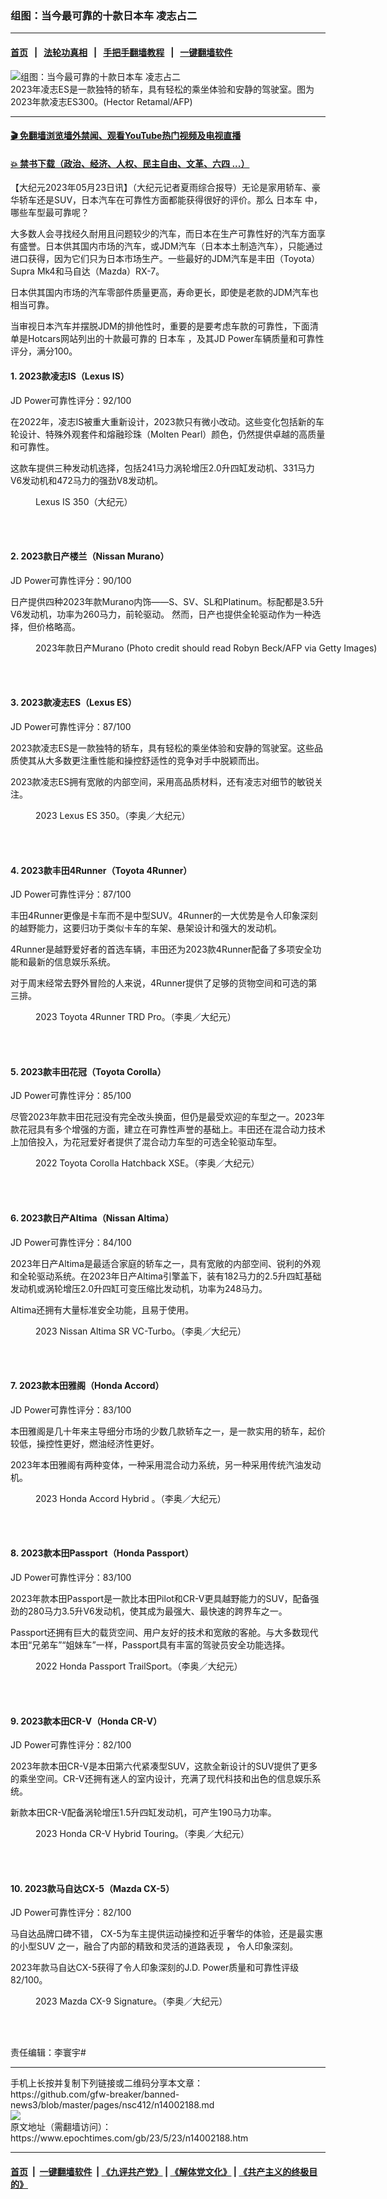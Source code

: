 ### 组图：当今最可靠的十款日本车 凌志占二
------------------------

#### [首页](https://github.com/gfw-breaker/banned-news3/blob/master/README.md) &nbsp;&nbsp;|&nbsp;&nbsp; [法轮功真相](https://github.com/begood0513/basic/blob/master/README.md)  &nbsp;&nbsp;|&nbsp;&nbsp; [手把手翻墙教程](https://github.com/gfw-breaker/guides/wiki)  &nbsp;&nbsp;|&nbsp;&nbsp; [一键翻墙软件](https://github.com/gfw-breaker/nogfw/blob/master/README.md)  



<div><img alt="组图：当今最可靠的十款日本车 凌志占二" class="attachment-djy_600_400 size-djy_600_400 wp-post-image" src="https://i.epochtimes.com/assets/uploads/2023/05/id14002247-000_33DJ4Y3-600x400.jpg"/>
<div class="caption">
 2023年凌志ES是一款独特的轿车，具有轻松的乘坐体验和安静的驾驶室。图为2023年款凌志ES300。(Hector Retamal/AFP)
</div></div><hr/>

#### [ 🎬  免翻墙浏览墙外禁闻、观看YouTube热门视频及电视直播](https://github.com/gfw-breaker/HelloWorld)

#### [ 💥  禁书下载（政治、经济、人权、民主自由、文革、六四 ...）](https://github.com/gfw-breaker/books/blob/master/README.md)

<div><p>
 【大纪元2023年05月23日讯】（大纪元记者夏雨综合报导）无论是家用轿车、豪华轿车还是SUV，日本汽车在可靠性方面都能获得很好的评价。那么
 <ok href="https://www.epochtimes.com/gb/tag/%E6%97%A5%E6%9C%AC%E8%BD%A6.html">
  日本车
 </ok>
 中，哪些车型最可靠呢？
</p>
<p>
 大多数人会寻找经久耐用且问题较少的汽车，而日本在生产可靠性好的汽车方面享有盛誉。日本供其国内市场的汽车，或JDM汽车（日本本土制造汽车），只能通过进口获得，因为它们只为日本市场生产。一些最好的JDM汽车是丰田（Toyota）Supra Mk4和马自达（Mazda）RX-7。
</p>
<p>
 日本供其国内市场的汽车零部件质量更高，寿命更长，即使是老款的JDM汽车也相当可靠。
</p>
<p>
 当审视日本汽车并摆脱JDM的排他性时，重要的是要考虑车款的可靠性，下面清单是Hotcars网站列出的十款最可靠的
 <ok href="https://www.epochtimes.com/gb/tag/%E6%97%A5%E6%9C%AC%E8%BD%A6.html">
  日本车
 </ok>
 ，及其JD Power车辆质量和可靠性评分，满分100。
</p>
<h4>
 1. 2023款凌志IS（Lexus IS）
</h4>
<p>
 JD Power可靠性评分：92/100
</p>
<p>
 在2022年，凌志IS被重大重新设计，2023款只有微小改动。这些变化包括新的车轮设计、特殊外观套件和熔融珍珠（Molten Pearl）颜色，仍然提供卓越的高质量和可靠性。
</p>
<p>
 这款车提供三种发动机选择，包括241马力涡轮增压2.0升四缸发动机、331马力V6发动机和472马力的强劲V8发动机。
</p>
<figure aria-describedby="caption-attachment-7044156" class="wp-caption aligncenter" id="attachment_7044156" style="width: 600px">
 <ok href="https://i.epochtimes.com/assets/uploads/2006/01/601161610561703.jpg" target="_blank">
  <img alt="" class="size-large wp-image-7044156" src="https://i.epochtimes.com/assets/uploads/2006/01/601161610561703-600x400.jpg"/>
 </ok>
 <br/><figcaption class="wp-caption-text" id="caption-attachment-7044156">
  Lexus IS 350（大纪元）
 </figcaption><br/>
</figure><br/>
<h4>
 2. 2023款日产楼兰（Nissan Murano）
</h4>
<p>
 JD Power可靠性评分：90/100
</p>
<p>
 日产提供四种2023年款Murano内饰——S、SV、SL和Platinum。标配都是3.5升V6发动机，功率为260马力，前轮驱动。 然而，日产也提供全轮驱动作为一种选择，但价格略高。
</p>
<figure aria-describedby="caption-attachment-12383213" class="wp-caption aligncenter" id="attachment_12383213" style="width: 600px">
 <ok href="https://i.epochtimes.com/assets/uploads/2020/09/GettyImages-1066267870.jpg" target="_blank">
  <img alt="" class="size-large wp-image-12383213" src="https://i.epochtimes.com/assets/uploads/2020/09/GettyImages-1066267870-600x347.jpg"/>
 </ok>
 <br/><figcaption class="wp-caption-text" id="caption-attachment-12383213">
  2023年款日产Murano (Photo credit should read Robyn Beck/AFP via Getty Images)
 </figcaption><br/>
</figure><br/>
<h4>
 3. 2023款凌志ES（Lexus ES）
</h4>
<p>
 JD Power可靠性评分：87/100
</p>
<p>
 2023款凌志ES是一款独特的轿车，具有轻松的乘坐体验和安静的驾驶室。这些品质使其从大多数更注重性能和操控舒适性的竞争对手中脱颖而出。
</p>
<p>
 2023款凌志ES拥有宽敞的内部空间，采用高品质材料，还有凌志对细节的敏锐关注。
</p>
<figure aria-describedby="caption-attachment-13989423" class="wp-caption aligncenter" id="attachment_13989423" style="width: 600px">
 <ok href="https://i.epochtimes.com/assets/uploads/2023/05/id13989423-2023_Lexus_ES_350_08.jpg" target="_blank">
  <img alt="" class="size-large wp-image-13989423" src="https://i.epochtimes.com/assets/uploads/2023/05/id13989423-2023_Lexus_ES_350_08-600x400.jpg"/>
 </ok>
 <br/><figcaption class="wp-caption-text" id="caption-attachment-13989423">
  2023 Lexus ES 350。（李奥／大纪元）
 </figcaption><br/>
</figure><br/>
<h4>
 4. 2023款丰田4Runner（Toyota 4Runner）
</h4>
<p>
 JD Power可靠性评分：87/100
</p>
<p>
 丰田4Runner更像是卡车而不是中型SUV。4Runner的一大优势是令人印象深刻的越野能力，这要归功于类似卡车的车架、悬架设计和强大的发动机。
</p>
<p>
 4Runner是越野爱好者的首选车辆，丰田还为2023款4Runner配备了多项安全功能和最新的信息娱乐系统。
</p>
<p>
 对于周末经常去野外冒险的人来说，4Runner提供了足够的货物空间和可选的第三排。
</p>
<figure aria-describedby="caption-attachment-13881892" class="wp-caption aligncenter" id="attachment_13881892" style="width: 600px">
 <ok href="https://i.epochtimes.com/assets/uploads/2022/12/id13881892-2023_Toyota_4Runner_05.jpg" target="_blank">
  <img alt="" class="size-large wp-image-13881892" src="https://i.epochtimes.com/assets/uploads/2022/12/id13881892-2023_Toyota_4Runner_05-600x400.jpg"/>
 </ok>
 <br/><figcaption class="wp-caption-text" id="caption-attachment-13881892">
  2023 Toyota 4Runner TRD Pro。（李奥／大纪元）
 </figcaption><br/>
</figure><br/>
<h4>
 5. 2023款丰田花冠（Toyota Corolla）
</h4>
<p>
 JD Power可靠性评分：85/100
</p>
<p>
 尽管2023年款丰田花冠没有完全改头换面，但仍是最受欢迎的车型之一。2023年款花冠具有多个增强的方面，建立在可靠性声誉的基础上。丰田还在混合动力技术上加倍投入，为花冠爱好者提供了混合动力车型的可选全轮驱动车型。
</p>
<figure aria-describedby="caption-attachment-13705721" class="wp-caption aligncenter" id="attachment_13705721" style="width: 600px">
 <ok href="https://i.epochtimes.com/assets/uploads/2022/04/id13705721-2022_Toyota_Corolla_HB_09-e1649459191318.jpg" target="_blank">
  <img alt="" class="size-large wp-image-13705721" src="https://i.epochtimes.com/assets/uploads/2022/04/id13705721-2022_Toyota_Corolla_HB_09-600x400.jpg"/>
 </ok>
 <br/><figcaption class="wp-caption-text" id="caption-attachment-13705721">
  2022 Toyota Corolla Hatchback XSE。（李奥／大纪元）
 </figcaption><br/>
</figure><br/>
<h4>
 6. 2023款日产Altima（Nissan Altima）
</h4>
<p>
 JD Power可靠性评分：84/100
</p>
<p>
 2023年日产Altima是最适合家庭的轿车之一，具有宽敞的内部空间、锐利的外观和全轮驱动系统。在2023年日产Altima引擎盖下，装有182马力的2.5升四缸基础发动机或涡轮增压2.0升四缸可变压缩比发动机，功率为248马力。
</p>
<p>
 Altima还拥有大量标准安全功能，且易于使用。
</p>
<figure aria-describedby="caption-attachment-13901250" class="wp-caption aligncenter" id="attachment_13901250" style="width: 600px">
 <ok href="https://i.epochtimes.com/assets/uploads/2023/01/id13901250-2023_Nissan_Atlima_SR_01.jpg" target="_blank">
  <img alt="" class="size-large wp-image-13901250" src="https://i.epochtimes.com/assets/uploads/2023/01/id13901250-2023_Nissan_Atlima_SR_01-600x400.jpg"/>
 </ok>
 <br/><figcaption class="wp-caption-text" id="caption-attachment-13901250">
  2023 Nissan Altima SR VC-Turbo。（李奥／大纪元）
 </figcaption><br/>
</figure><br/>
<h4>
 7. 2023款本田雅阁（Honda Accord）
</h4>
<p>
 JD Power可靠性评分：83/100
</p>
<p>
 本田雅阁是几十年来主导细分市场的少数几款轿车之一，是一款实用的轿车，起价较低，操控性更好，燃油经济性更好。
</p>
<p>
 2023年本田雅阁有两种变体，一种采用混合动力系统，另一种采用传统汽油发动机。
</p>
<figure aria-describedby="caption-attachment-13984194" class="wp-caption aligncenter" id="attachment_13984194" style="width: 600px">
 <ok href="https://i.epochtimes.com/assets/uploads/2023/04/id13984194-2023_Honda_Accord_Hybrid_01.jpg" target="_blank">
  <img alt="" class="size-large wp-image-13984194" src="https://i.epochtimes.com/assets/uploads/2023/04/id13984194-2023_Honda_Accord_Hybrid_01-600x400.jpg"/>
 </ok>
 <br/><figcaption class="wp-caption-text" id="caption-attachment-13984194">
  2023 Honda Accord Hybrid 。（李奥／大纪元）
 </figcaption><br/>
</figure><br/>
<h4>
 8. 2023款本田Passport（Honda Passport）
</h4>
<p>
 JD Power可靠性评分：83/100
</p>
<p>
 2023年款本田Passport是一款比本田Pilot和CR-V更具越野能力的SUV，配备强劲的280马力3.5升V6发动机，使其成为最强大、最快速的跨界车之一。
</p>
<p>
 Passport还拥有巨大的载货空间、用户友好的技术和宽敞的客舱。与大多数现代本田“兄弟车”“姐妹车”一样，Passport具有丰富的驾驶员安全功能选择。
</p>
<figure aria-describedby="caption-attachment-13813378" class="wp-caption aligncenter" id="attachment_13813378" style="width: 600px">
 <ok href="https://i.epochtimes.com/assets/uploads/2022/08/id13813378-2022_Honda_Passport_05.jpg" target="_blank">
  <img alt="" class="size-large wp-image-13813378" src="https://i.epochtimes.com/assets/uploads/2022/08/id13813378-2022_Honda_Passport_05-600x400.jpg"/>
 </ok>
 <br/><figcaption class="wp-caption-text" id="caption-attachment-13813378">
  2022 Honda Passport TrailSport。（李奥／大纪元）
 </figcaption><br/>
</figure><br/>
<h4>
 9. 2023款本田CR-V（Honda CR-V）
</h4>
<p>
 JD Power可靠性评分：82/100
</p>
<p>
 2023年款本田CR-V是本田第六代紧凑型SUV，这款全新设计的SUV提供了更多的乘坐空间。CR-V还拥有迷人的室内设计，充满了现代科技和出色的信息娱乐系统。
</p>
<p>
 新款本田CR-V配备涡轮增压1.5升四缸发动机，可产生190马力功率。
</p>
<figure aria-describedby="caption-attachment-14000800" class="wp-caption aligncenter" id="attachment_14000800" style="width: 600px">
 <ok href="https://i.epochtimes.com/assets/uploads/2023/05/id14000800-2023_Honda_CRV_Hybrid_01.jpg" target="_blank">
  <img alt="" class="size-large wp-image-14000800" src="https://i.epochtimes.com/assets/uploads/2023/05/id14000800-2023_Honda_CRV_Hybrid_01-600x400.jpg"/>
 </ok>
 <br/><figcaption class="wp-caption-text" id="caption-attachment-14000800">
  2023 Honda CR-V Hybrid Touring。（李奥／大纪元）
 </figcaption><br/>
</figure><br/>
<h4>
 10. 2023款马自达CX-5（Mazda CX-5）
</h4>
<p>
 JD Power可靠性评分：82/100
</p>
<p>
 马自达品牌口碑不错， CX-5为车主提供运动操控和近乎奢华的体验，还是最实惠的小型SUV 之一，融合了内部的精致和灵活的道路表现
 <strong>
  ，
 </strong>
 令人印象深刻。
</p>
<p>
 2023年款马自达CX-5获得了令人印象深刻的J.D. Power质量和可靠性评级82/100。
</p>
<figure aria-describedby="caption-attachment-13978794" class="wp-caption aligncenter" id="attachment_13978794" style="width: 600px">
 <ok href="https://i.epochtimes.com/assets/uploads/2023/04/id13978794-IMG251.jpg" target="_blank">
  <img alt="" class="size-large wp-image-13978794" src="https://i.epochtimes.com/assets/uploads/2023/04/id13978794-IMG251-600x400.jpg"/>
 </ok>
 <br/><figcaption class="wp-caption-text" id="caption-attachment-13978794">
  2023 Mazda CX-9 Signature。（李奥／大纪元）
 </figcaption><br/>
</figure><br/>
<p>
 责任编辑：李寰宇#
</p>
</div>
<hr/>
手机上长按并复制下列链接或二维码分享本文章：<br/>
https://github.com/gfw-breaker/banned-news3/blob/master/pages/nsc412/n14002188.md <br/>
<a href='https://github.com/gfw-breaker/banned-news3/blob/master/pages/nsc412/n14002188.md'><img src='https://github.com/gfw-breaker/banned-news3/blob/master/pages/nsc412/n14002188.md.png'/></a> <br/>
原文地址（需翻墙访问）：https://www.epochtimes.com/gb/23/5/23/n14002188.htm


------------------------
#### [首页](https://github.com/gfw-breaker/banned-news3/blob/master/README.md) &nbsp;|&nbsp; [一键翻墙软件](https://github.com/gfw-breaker/nogfw/blob/master/README.md) &nbsp;| [《九评共产党》](https://github.com/gfw-breaker/9ping.md/blob/master/README.md#九评之一评共产党是什么) | [《解体党文化》](https://github.com/gfw-breaker/jtdwh.md/blob/master/README.md) | [《共产主义的终极目的》](https://github.com/gfw-breaker/gczydzjmd.md/blob/master/README.md)


<img src='http://gfw-breaker.win/banned-news3/pages/nsc412/n14002188.md' width='0px' height='0px'/>